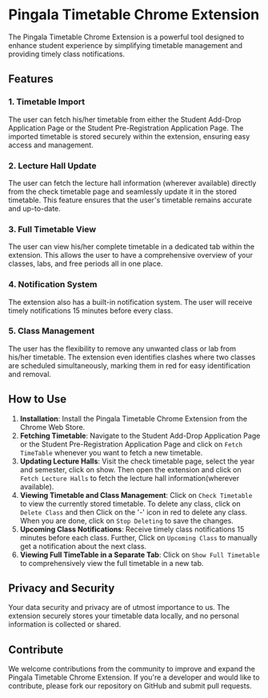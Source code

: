 # Pingala Timetable Chrome Extension

The Pingala Timetable Chrome Extension is a powerful tool designed to enhance student experience by simplifying timetable management and providing timely class notifications.

## Features

### 1. Timetable Import
The user can fetch his/her timetable from either the Student Add-Drop Application Page or the Student Pre-Registration Application Page. The imported timetable is stored securely within the extension, ensuring easy access and management.

### 2. Lecture Hall Update
The user can fetch the lecture hall information (wherever available) directly from the check timetable page and seamlessly update it in the stored timetable. This feature ensures that the user's timetable remains accurate and up-to-date.

### 3. Full Timetable View
The user can view his/her complete timetable in a dedicated tab within the extension. This allows the user to have a comprehensive overview of your classes, labs, and free periods all in one place.

### 4. Notification System
The extension also has a built-in notification system. The user will receive timely notifications 15 minutes before every class.

### 5. Class Management
The user has the flexibility to remove any unwanted class or lab from his/her timetable. The extension even identifies clashes where two classes are scheduled simultaneously, marking them in red for easy identification and removal.

## How to Use

1. **Installation**: Install the Pingala Timetable Chrome Extension from the Chrome Web Store.
2. **Fetching Timetable**: Navigate to the Student Add-Drop Application Page or the Student Pre-Registration Application Page and click on `Fetch TimeTable` whenever you want to fetch a new timetable.
3. **Updating Lecture Halls**: Visit the check timetable page, select the year and semester, click on show. Then open the extension and click on `Fetch Lecture Halls` to fetch the lecture hall information(wherever available).
4. **Viewing Timetable and Class Management**: Click on `Check Timetable` to view the currently stored timetable. To delete any class, click on `Delete Class` and then Click on the '-' icon in red to delete any class. When you are done, click on `Stop Deleting` to save the changes.
5. **Upcoming Class Notifications**: Receive timely class notifications 15 minutes before each class. Further, Click on `Upcoming Class` to manually get a notification about the next class.
6. **Viewing Full TimeTable in a Separate Tab**: Click on `Show Full Timetable` to comprehensively view the full timetable in a new tab.


## Privacy and Security

Your data security and privacy are of utmost importance to us. The extension securely stores your timetable data locally, and no personal information is collected or shared.

## Contribute

We welcome contributions from the community to improve and expand the Pingala Timetable Chrome Extension. If you're a developer and would like to contribute, please fork our repository on GitHub and submit pull requests.
